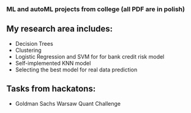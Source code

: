 ### ML and autoML projects from college (all PDF are in polish)
## My research area includes:
- Decision Trees
- Clustering
- Logistic Regression and SVM for for bank credit risk model
- Self-implemented KNN model
- Selecting the best model for real data prediction
## Tasks from hackatons:
- Goldman Sachs Warsaw Quant Challenge
